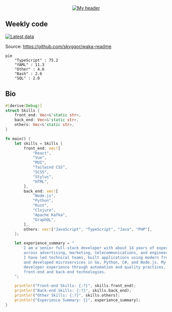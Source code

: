 <div align="center">
  <a href="https://skvggor.dev">
    <img src="https://github.com/skvggor/skvggor/assets/958723/d0c9aa9c-0c21-4219-acff-3d4f36f94691" alt="My header" />
  </a>
</div>


## Weekly code

[![Latest data](https://github.com/skvggor/skvggor/actions/workflows/main.yml/badge.svg)](https://github.com/skvggor/skvggor/actions/workflows/main.yml)

Source: https://github.com/skvggor/waka-readme

<!--START_SECTION:waka-->

```mermaid
pie
    "TypeScript" : 75.2
    "YAML" : 11.3
    "Other" : 4.6
    "Bash" : 2.6
    "SQL" : 2.0
```

<!--END_SECTION:waka-->

## Bio

```rust
#[derive(Debug)]
struct Skills {
    front_end: Vec<&'static str>,
    back_end: Vec<&'static str>,
    others: Vec<&'static str>,
}

fn main() {
    let skills = Skills {
        front_end: vec![
            "React",
            "Vue",
            "MUI",
            "Tailwind CSS",
            "SCSS",
            "Stylus",
            "HTML",
        ],
        back_end: vec![
            "Node.js",
            "Python",
            "Rust",
            "Clojure",
            "Apache Kafka",
            "GraphQL",
        ],
        others: vec!["JavaScript", "TypeScript", "Java", "PHP"],
    };

    let experience_summary = "
        I am a senior full-stack developer with about 14 years of experience in large-scale projects
        across advertising, marketing, telecommunications, and engineering sectors.
        I have led technical teams, built applications using modern front-end frameworks like React and Vue,
        and developed microservices in Go, Python, C#, and Node.js. My recent work focuses on improving
        developer experience through automation and quality practices, leveraging my skills in both
        front-end and back-end technologies.
    ";

    println!("Front-end Skills: {:?}", skills.front_end);
    println!("Back-end Skills: {:?}", skills.back_end);
    println!("Other Skills: {:?}", skills.others);
    println!("Experience Summary: {}", experience_summary);
}
```
<!-- </details> -->

<!-- <div align="center">
  <h2>🤖 Recent Code Activity</h2>
  <img width="500" src="https://github-readme-stats.vercel.app/api/wakatime?username=skvggor&hide_title=true&layout=compact&theme=transparent" alt="Wakatime Stats" />
</div>

<br>

<div align="center">
  <h2>📈 GitHub Stats</h2>
  <img width="500" src="https://github-readme-stats.vercel.app/api?username=skvggor&show_icons=true&theme=transparent&hide_title=true&count_private=true" alt="GitHub Stats" />
</div>
 -->
